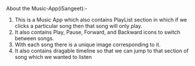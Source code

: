 About the Music-App(iSangeet):-
1. This is a Music App which also contains PlayList section in which if we clicks a particular song then that song will only play.
2. It also contains Play, Pause, Forward, and Backward icons to switch between songs.
3. With each song there is a unique image corresponding to it. 
4. It also contains dragable timeline so that we can jump to that section of song which we wanted to listen